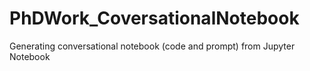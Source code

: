# PhDWork_CoversationalNotebook
Generating conversational notebook (code and prompt) from Jupyter Notebook 
